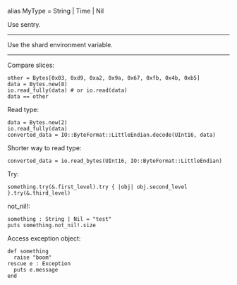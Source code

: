 alias MyType = String | Time | Nil

Use sentry.

---

Use the shard environment variable.

---

Compare slices:

```crystal
other = Bytes[0x03, 0xd9, 0xa2, 0x9a, 0x67, 0xfb, 0x4b, 0xb5]
data = Bytes.new(8)
io.read_fully(data) # or io.read(data)
data == other
```

Read type:

```crystal
data = Bytes.new(2)
io.read_fully(data)
converted_data = IO::ByteFormat::LittleEndian.decode(UInt16, data)
```

Shorter way to read type:

```crystal
converted_data = io.read_bytes(UInt16, IO::ByteFormat::LittleEndian)
```

Try:

```crystal
something.try(&.first_level).try { |obj| obj.second_level }.try(&.third_level)
```

not_nil!:

```crystal
something : String | Nil = "test"
puts something.not_nil!.size
```

Access exception object:

```crystal
def something
  raise "boom"
rescue e : Exception
  puts e.message
end
```
